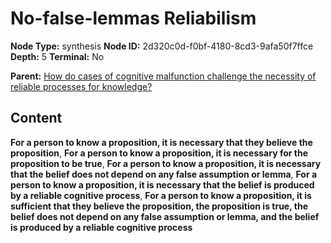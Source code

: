 # No-false-lemmas Reliabilism

**Node Type:** synthesis
**Node ID:** 2d320c0d-f0bf-4180-8cd3-9afa50f7ffce
**Depth:** 5
**Terminal:** No

**Parent:** [How do cases of cognitive malfunction challenge the necessity of reliable processes for knowledge?](how-do-cases-of-cognitive-malfunction-challenge-the-necessity-of-reliable-processes-for-knowledge-antithesis-d8ae12f4-9e29-43f9-9656-0b544ade66d4.md)

## Content

**For a person to know a proposition, it is necessary that they believe the proposition**, **For a person to know a proposition, it is necessary for the proposition to be true**, **For a person to know a proposition, it is necessary that the belief does not depend on any false assumption or lemma**, **For a person to know a proposition, it is necessary that the belief is produced by a reliable cognitive process**, **For a person to know a proposition, it is sufficient that they believe the proposition, the proposition is true, the belief does not depend on any false assumption or lemma, and the belief is produced by a reliable cognitive process**
